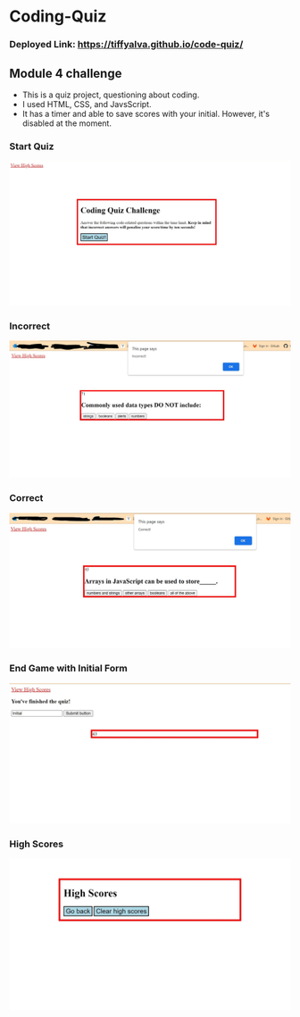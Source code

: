 # Coding-Quiz
### Deployed Link: https://tiffyalva.github.io/code-quiz/

## Module 4 challenge


- This is a quiz project, questioning about coding. 
- I used HTML, CSS, and JavsScript.
- It has a timer and able to save scores with your initial. However, it's disabled at the moment.


### Start Quiz
![](./assets/images/StarQuizScreenshot.jpg)

### Incorrect
![](./assets/images/IncorrectScreenshot.jpg)

### Correct
![](./assets/images/CorrectScreenshot.jpg)

### End Game with Initial Form
![](./assets/images/EndGameScreenshot.jpg)

### High Scores
![](./assets/images/HighScoreScreenshot.jpg)

